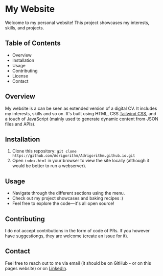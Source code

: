 # My Website

Welcome to my personal website! This project showcases my interests, skills, and projects.

## Table of Contents
- Overview
- Installation
- Usage
- Contributing
- License
- Contact

## Overview
My website is a can be seen as extended version of a digital CV. It includes my interests, skills and so on. It's built using HTML, CSS [Tailwind CSS](https://tailwindcss.com/), and a touch of JavaScript (mainly used to generate dynamic content from JSON files and APIs).

## Installation
1. Clone this repository: `git clone https://github.com/Adrigorithm/Adrigorithm.github.io.git`
2. Open `index.html` in your browser to view the site locally (although it would be better to run a webserver).

## Usage
- Navigate through the different sections using the menu.
- Check out my project showcases and baking recipes :)
- Feel free to explore the code—it's all open source!

## Contributing
I do not accept contributions in the form of code of PRs. If you however have suggestiongs, they are welcome (create an issue for it).

## Contact
Feel free to reach out to me via email (it should be on GitHub - or on this pages website) or on [LinkedIn](https://www.linkedin.com/in/a3w/).

